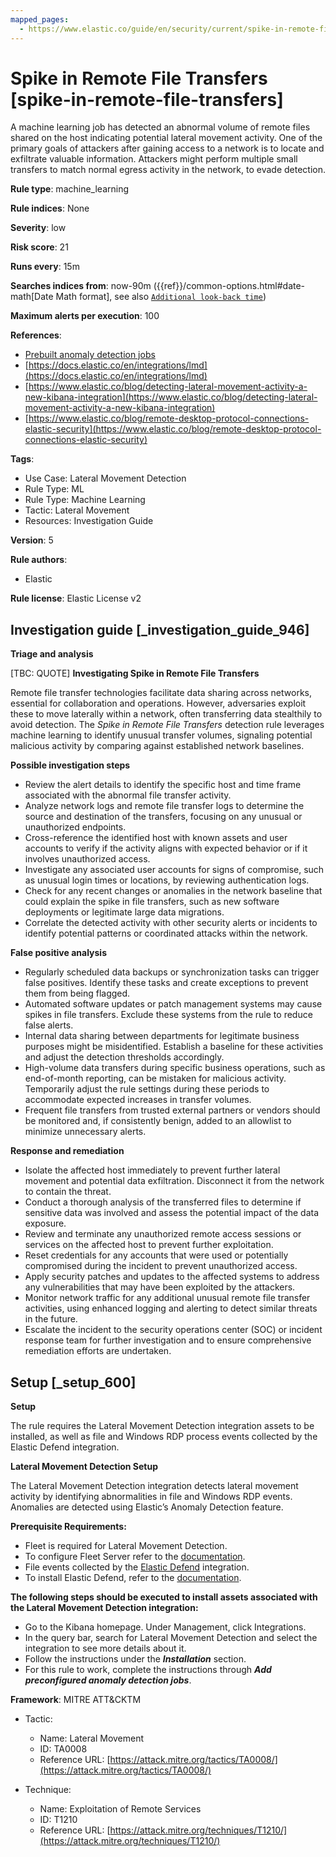 ```yaml
---
mapped_pages:
  - https://www.elastic.co/guide/en/security/current/spike-in-remote-file-transfers.html
---
```


# Spike in Remote File Transfers [spike-in-remote-file-transfers]

A machine learning job has detected an abnormal volume of remote files shared on the host indicating potential lateral movement activity. One of the primary goals of attackers after gaining access to a network is to locate and exfiltrate valuable information. Attackers might perform multiple small transfers to match normal egress activity in the network, to evade detection.

**Rule type**: machine_learning

**Rule indices**: None

**Severity**: low

**Risk score**: 21

**Runs every**: 15m

**Searches indices from**: now-90m ({{ref}}/common-options.html#date-math[Date Math format], see also [`Additional look-back time`](docs-content://solutions/security/detect-and-alert/create-detection-rule.md#rule-schedule))

**Maximum alerts per execution**: 100

**References**:

* [Prebuilt anomaly detection jobs](docs-content://reference/security/prebuilt-anomaly-detection-jobs.md)
* [https://docs.elastic.co/en/integrations/lmd](https://docs.elastic.co/en/integrations/lmd)
* [https://www.elastic.co/blog/detecting-lateral-movement-activity-a-new-kibana-integration](https://www.elastic.co/blog/detecting-lateral-movement-activity-a-new-kibana-integration)
* [https://www.elastic.co/blog/remote-desktop-protocol-connections-elastic-security](https://www.elastic.co/blog/remote-desktop-protocol-connections-elastic-security)

**Tags**:

* Use Case: Lateral Movement Detection
* Rule Type: ML
* Rule Type: Machine Learning
* Tactic: Lateral Movement
* Resources: Investigation Guide

**Version**: 5

**Rule authors**:

* Elastic

**Rule license**: Elastic License v2

## Investigation guide [_investigation_guide_946]

**Triage and analysis**

[TBC: QUOTE]
**Investigating Spike in Remote File Transfers**

Remote file transfer technologies facilitate data sharing across networks, essential for collaboration and operations. However, adversaries exploit these to move laterally within a network, often transferring data stealthily to avoid detection. The *Spike in Remote File Transfers* detection rule leverages machine learning to identify unusual transfer volumes, signaling potential malicious activity by comparing against established network baselines.

**Possible investigation steps**

* Review the alert details to identify the specific host and time frame associated with the abnormal file transfer activity.
* Analyze network logs and remote file transfer logs to determine the source and destination of the transfers, focusing on any unusual or unauthorized endpoints.
* Cross-reference the identified host with known assets and user accounts to verify if the activity aligns with expected behavior or if it involves unauthorized access.
* Investigate any associated user accounts for signs of compromise, such as unusual login times or locations, by reviewing authentication logs.
* Check for any recent changes or anomalies in the network baseline that could explain the spike in file transfers, such as new software deployments or legitimate large data migrations.
* Correlate the detected activity with other security alerts or incidents to identify potential patterns or coordinated attacks within the network.

**False positive analysis**

* Regularly scheduled data backups or synchronization tasks can trigger false positives. Identify these tasks and create exceptions to prevent them from being flagged.
* Automated software updates or patch management systems may cause spikes in file transfers. Exclude these systems from the rule to reduce false alerts.
* Internal data sharing between departments for legitimate business purposes might be misidentified. Establish a baseline for these activities and adjust the detection thresholds accordingly.
* High-volume data transfers during specific business operations, such as end-of-month reporting, can be mistaken for malicious activity. Temporarily adjust the rule settings during these periods to accommodate expected increases in transfer volumes.
* Frequent file transfers from trusted external partners or vendors should be monitored and, if consistently benign, added to an allowlist to minimize unnecessary alerts.

**Response and remediation**

* Isolate the affected host immediately to prevent further lateral movement and potential data exfiltration. Disconnect it from the network to contain the threat.
* Conduct a thorough analysis of the transferred files to determine if sensitive data was involved and assess the potential impact of the data exposure.
* Review and terminate any unauthorized remote access sessions or services on the affected host to prevent further exploitation.
* Reset credentials for any accounts that were used or potentially compromised during the incident to prevent unauthorized access.
* Apply security patches and updates to the affected systems to address any vulnerabilities that may have been exploited by the attackers.
* Monitor network traffic for any additional unusual remote file transfer activities, using enhanced logging and alerting to detect similar threats in the future.
* Escalate the incident to the security operations center (SOC) or incident response team for further investigation and to ensure comprehensive remediation efforts are undertaken.


## Setup [_setup_600]

**Setup**

The rule requires the Lateral Movement Detection integration assets to be installed, as well as file and Windows RDP process events collected by the Elastic Defend integration.

**Lateral Movement Detection Setup**

The Lateral Movement Detection integration detects lateral movement activity by identifying abnormalities in file and Windows RDP events. Anomalies are detected using Elastic’s Anomaly Detection feature.

**Prerequisite Requirements:**

* Fleet is required for Lateral Movement Detection.
* To configure Fleet Server refer to the [documentation](docs-content://reference/ingestion-tools/fleet/fleet-server.md).
* File events collected by the [Elastic Defend](https://docs.elastic.co/en/integrations/endpoint) integration.
* To install Elastic Defend, refer to the [documentation](docs-content://solutions/security/configure-elastic-defend/install-elastic-defend.md).

**The following steps should be executed to install assets associated with the Lateral Movement Detection integration:**

* Go to the Kibana homepage. Under Management, click Integrations.
* In the query bar, search for Lateral Movement Detection and select the integration to see more details about it.
* Follow the instructions under the ***Installation*** section.
* For this rule to work, complete the instructions through ***Add preconfigured anomaly detection jobs***.

**Framework**: MITRE ATT&CKTM

* Tactic:

    * Name: Lateral Movement
    * ID: TA0008
    * Reference URL: [https://attack.mitre.org/tactics/TA0008/](https://attack.mitre.org/tactics/TA0008/)

* Technique:

    * Name: Exploitation of Remote Services
    * ID: T1210
    * Reference URL: [https://attack.mitre.org/techniques/T1210/](https://attack.mitre.org/techniques/T1210/)



